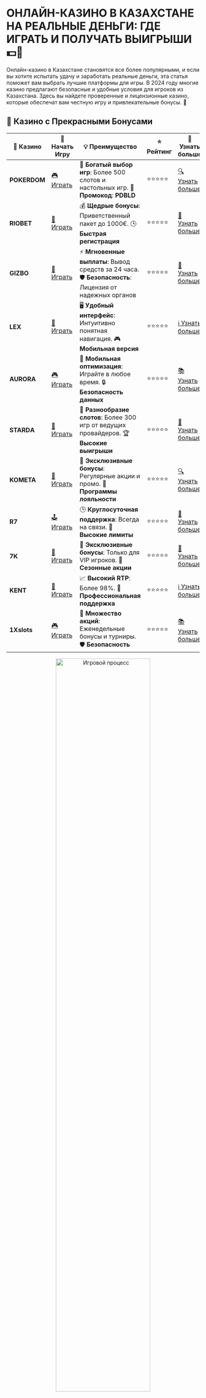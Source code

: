 # ОНЛАЙН-КАЗИНО В КАЗАХСТАНЕ НА РЕАЛЬНЫЕ ДЕНЬГИ: ГДЕ ИГРАТЬ И ПОЛУЧАТЬ ВЫИГРЫШИ 💵🎰

Онлайн-казино в Казахстане становятся все более популярными, и если вы хотите испытать удачу и заработать реальные деньги, эта статья поможет вам выбрать лучшие платформы для игры. В 2024 году многие казино предлагают безопасные и удобные условия для игроков из Казахстана. Здесь вы найдете проверенные и лицензионные казино, которые обеспечат вам честную игру и привлекательные бонусы. 🏅

## 🌟 Казино с Прекрасными Бонусами

| 🎲 **Казино** | 🔗 **Начать Игру** | 💡 **Преимущество** | ⭐ **Рейтинг** | 🔗 **Узнать больше** |
|--------------|---------------------|---------------------|----------------|----------------------|
| **POKERDOM**  | [🎮 Играть](https://brandplay.link/4k77v2yx) | 🎉 **Богатый выбор игр**: Более 500 слотов и настольных игр. 🎁 **Промокод**: **PDBLD** | ⭐⭐⭐⭐⭐ | [🔍 Узнать больше](https://brandplay.link/4k77v2yx) |
| **RIOBET**    | [🎰 Играть](https://brandplay.link/7xBLTPyj) | 💰 **Щедрые бонусы**: Приветственный пакет до 1000€. 🕒 **Быстрая регистрация** | ⭐⭐⭐⭐⭐ | [📖 Узнать больше](https://brandplay.link/7xBLTPyj) |
| **GIZBO**     | [🎲 Играть](https://brandplay.link/bprXw4YV) | ⚡ **Мгновенные выплаты**: Вывод средств за 24 часа. 🛡️ **Безопасность**: Лицензия от надежных органов | ⭐⭐⭐⭐⭐ | [📝 Узнать больше](https://brandplay.link/bprXw4YV) |
| **LEX**       | [🤑 Играть](https://brandplay.link/zW4hdDFV) | 🖥️ **Удобный интерфейс**: Интуитивно понятная навигация. 🎮 **Мобильная версия** | ⭐⭐⭐⭐⭐ | [ℹ️ Узнать больше](https://brandplay.link/zW4hdDFV) |
| **AURORA**    | [🎮 Играть](https://10trafic-stat2.com/click/668546556bcc6313411604bd/6766/13032/subaccount) | 📱 **Мобильная оптимизация**: Играйте в любое время. 🔒 **Безопасность данных** | ⭐⭐⭐⭐⭐ | [📚 Узнать больше](https://10trafic-stat2.com/click/668546556bcc6313411604bd/6766/13032/subaccount) |
| **STARDА**    | [🎯 Играть](https://brandplay.link/fB7xwRFL) | 🎰 **Разнообразие слотов**: Более 300 игр от ведущих провайдеров. 🏆 **Высокие выигрыши** | ⭐⭐⭐⭐⭐ | [🔎 Узнать больше](https://brandplay.link/fB7xwRFL) |
| **KOMETA**    | [🎰 Играть](https://brandplay.link/8ZymQJV8) | 🎁 **Эксклюзивные бонусы**: Регулярные акции и промо. 🔄 **Программы лояльности** | ⭐⭐⭐⭐⭐ | [🔍 Узнать больше](https://brandplay.link/8ZymQJV8) |
| **R7**        | [🕹️ Играть](https://brandplay.link/bMd3Yjsw) | 🕒 **Круглосуточная поддержка**: Всегда на связи. 💸 **Высокие лимиты** | ⭐⭐⭐⭐⭐ | [📖 Узнать больше](https://brandplay.link/bMd3Yjsw) |
| **7K**        | [🎲 Играть](https://brandplay.link/BvQyFShp) | 🌟 **Эксклюзивные бонусы**: Только для VIP игроков. 🎉 **Сезонные акции** | ⭐⭐⭐⭐⭐ | [📝 Узнать больше](https://brandplay.link/BvQyFShp) |
| **KENT**      | [🤑 Играть](https://brandplay.link/Fv2WP3js) | 📈 **Высокий RTP**: Более 98%. 💼 **Профессиональная поддержка** | ⭐⭐⭐⭐⭐ | [ℹ️ Узнать больше](https://brandplay.link/Fv2WP3js) |
| **1Xslots**   | [🎮 Играть](https://brandplay.link/hSB1khtr) | 🎉 **Множество акций**: Еженедельные бонусы и турниры. 🛡️ **Безопасность** | ⭐⭐⭐⭐⭐ | [📚 Узнать больше](https://brandplay.link/hSB1khtr) |

<div align="center"> <img src="https://i.pinimg.com/originals/1d/b3/25/1db325483acbe642c6d4e6fdd73a4988.gif" alt="Игровой процесс" width="70%"> </div>
---

## 🚀 Быстрые Выигрыши и Поддержка

| 🎲 **Казино** | 🔗 **Начать Игру** | 💡 **Преимущество** | ⭐ **Рейтинг** | 🔗 **Узнать больше** |
|--------------|---------------------|---------------------|----------------|----------------------|
| **GAMA**      | [🎯 Играть](https://brandplay.link/j6NMKsDz) | 🔍 **Интуитивный интерфейс**: Легкость использования. 🏅 **Престижные турниры** | ⭐⭐⭐⭐☆ | [🔎 Узнать больше](https://brandplay.link/j6NMKsDz) |
| **ONION**     | [🎰 Играть](https://brandplay.link/zBGRVpQ9) | 🤑 **Низкие ставки**: Идеально для начинающих. 🔄 **Быстрые выводы** | ⭐⭐⭐⭐☆ | [🔍 Узнать больше](https://brandplay.link/zBGRVpQ9) |
| **ЧЕМПИОН**   | [🕹️ Играть](https://temon-gter.cfd/go/lRq?p80412p304504pcc44t17455) | 🏅 **Лояльная программа**: Награды за активность. 🎁 **Ежемесячные бонусы** | ⭐⭐⭐⭐☆ | [📖 Узнать больше](https://temon-gter.cfd/go/lRq?p80412p304504pcc44t17455) |
| **VAVADA**    | [🎲 Играть](https://vavadapartner.pro/?promo=ea5c9275-6854-4505-94fc-95ab18221945-linkb2) | 🚀 **Быстрая регистрация**: Начните играть мгновенно. 🔐 **Безопасные транзакции** | ⭐⭐⭐⭐☆ | [📝 Узнать больше](https://vavadapartner.pro/?promo=ea5c9275-6854-4505-94fc-95ab18221945-linkb2) |
| **FRIENDS**   | [🤑 Играть](https://gofriends.kim/linkb2) | 🤝 **Социальные игры**: Играйте с друзьями. 🌐 **Мультиплатформенность** | ⭐⭐⭐⭐☆ | [ℹ️ Узнать больше](https://gofriends.kim/linkb2) |
| **1WIN**      | [🎮 Играть](https://brandplay.link/smXVpBbG) | 🏆 **Спортивные ставки**: Широкий выбор видов спорта. 💵 **Высокие коэффициенты** | ⭐⭐⭐⭐☆ | [📚 Узнать больше](https://brandplay.link/smXVpBbG) |
| **DRIP**      | [🎯 Играть](https://drp-ircp01.com/c07e6a3db) | 🌐 **Инновационные игры**: Новейшие игровые технологии. 🛡️ **Высокая безопасность** | ⭐⭐⭐⭐☆ | [🔎 Узнать больше](https://drp-ircp01.com/c07e6a3db) |
| **JOYCASINO** | [🎰 Играть](https://rpc30.call2me.pro/?/ru/registration?apkpop=0&partner=p24970p3291217pc98f) | 🎁 **Приятные бонусы**: Ежедневные акции и подарки. 🕹️ **Разнообразие игр** | ⭐⭐⭐⭐☆ | [🔍 Узнать больше](https://rpc30.call2me.pro/?/ru/registration?apkpop=0&partner=p24970p3291217pc98f) |
| **PLAYFORTUNA** | [🎮 Играть](https://fortunapromo.net/alt/playfortuna/registration?0dc4a9362a71feb7e3f165fb8e766f70) | 🎉 **Регулярные акции**: Бонусы, фриспины и многое другое. 🏅 **Турниры** | ⭐⭐⭐⭐☆ | [📚 Узнать больше](https://fortunapromo.net/alt/playfortuna/registration?0dc4a9362a71feb7e3f165fb8e766f70) |
| **SYKAA**     | [🤑 Играть](https://s-two-way.com/?source=linkb2&pid=30697) | 💸 **Доступные ставки**: Идеально для новичков. 🎁 **Щедрые бонусы** | ⭐⭐⭐⭐☆ | [🔍 Узнать больше](https://s-two-way.com/?source=linkb2&pid=30697) |

<div align="center"> <img src="https://i.pinimg.com/originals/1d/b3/25/1db325483acbe642c6d4e6fdd73a4988.gif" alt="Игровой процесс" width="70%"> </div>



![Онлайн-казино Казахстан](https://i.pinimg.com/originals/a9/29/6e/a9296ea1cf6a7c20a985e593451f0323.png)

## 1. ПОКЕРДОМ: НАДЕЖНОЕ КАЗИНО С ВЫИГРЫШАМИ НА РЕАЛЬНЫЕ ДЕНЬГИ 🎲

Pokerdom — это одно из самых популярных онлайн-казино в Казахстане, которое предлагает игрокам возможность играть на реальные деньги. Казино имеет лицензию и работает с проверенными провайдерами, что обеспечивает безопасность всех транзакций.

### Особенности:
- Лицензированное казино с прозрачными выплатами.
- Широкий выбор игр и настольных развлечений.
- Привлекательные бонусы для новичков.

## 2. РИОБЕТ: ИГРАЙ С НАДЕЖДОЙ И ВЫИГРЫВАЙ С НАСТОЯЩИМИ ДЕНЬГАМИ 💰

Riobet — популярное онлайн-казино в Казахстане, которое предлагает игрокам реальные деньги и широкие возможности для выигрыша. Казино предоставляет надежные способы пополнения и вывода средств, а также обширный выбор игр.

### Особенности:
- Лицензия на азартные игры и проверенные выплаты.
- Удобный интерфейс и мобильная версия.
- Бонусы для новых игроков и регулярные акции.

## 3. АУРОРА КАЗИНО: ВЫГОДНАЯ ИГРА С РЕАЛЬНЫМИ ВЫИГРЫШАМИ 🌟

Aurora Casino — это еще одно отличное казино для казахстанских игроков, где можно выиграть реальные деньги. С минимальными требованиями для вывода средств и прозрачными условиями, это казино завоевало популярность у игроков.

### Особенности:
- Лицензированное казино с безопасной системой.
- Щедрые бонусы и акции для казахстанских игроков.
- Множество способов пополнения счета и вывода средств.

## 4. КОМЕТА КАЗИНО: ПЕРЕДОВЫЕ ТЕХНОЛОГИИ И ЧЕСТНЫЕ ВЫИГРЫШИ 🚀

Kometa Casino — это казино, которое набирает популярность среди казахстанских игроков благодаря своему широкому выбору игр и надежности. Казино предлагает бонусы, которые увеличивают ваши шансы на успешную игру.

### Особенности:
- Лицензированное казино с проверенными выплатами.
- Множество бонусов и акций.
- Простота вывода средств и пополнения счета.

## 5. 7К КАЗИНО: МАКСИМУМ ВЫИГРЫШЕЙ С НАДЕЖНОЙ ИГРОЙ 💸

7K Casino — это надежное онлайн-казино для игроков из Казахстана, которое позволяет получить реальные деньги с минимальными усилиями. Казино предоставляет выгодные условия для игры и гарантирует честные выплаты.

### Особенности:
- Минимальные ставки и удобный интерфейс.
- Лицензированные игры и сертифицированные провайдеры.
- Привлекательные бонусы и акции.

## 6. 1X SLOTS: ВЫГОДНАЯ ИГРА НА РЕАЛЬНЫЕ ДЕНЬГИ 🎰

1X Slots — это казино с широким выбором слотов и настольных игр, где можно выиграть реальные деньги. Оно привлекает игроков из Казахстана доступными условиями и надежной системой выплат.

### Особенности:
- Большой выбор слотов и настольных игр.
- Лицензированное казино с быстрыми выводами.
- Щедрые бонусы для новичков.

## 7. ГАМА КАЗИНО: ИГРАЙТЕ НА РЕАЛЬНЫЕ ДЕНЬГИ С УДОВОЛЬСТВИЕМ 💎

Gama Casino — это одно из лучших казино для казахстанских игроков. Оно предлагает прозрачные условия, высокие шансы на выигрыш и бонусы для новых пользователей.

### Особенности:
- Лицензированное казино с проверенной репутацией.
- Удобные методы пополнения счета и вывода средств.
- Привлекательные бонусы и акции для игроков.

## 8. ВАВАДА КАЗИНО: ИГРАЙ НА РЕАЛЬНЫЕ ДЕНЬГИ С УДОВОЛЬСТВИЕМ 💰

Vavada Casino — популярная платформа для игры на деньги, которая предоставляет игрокам из Казахстана множество игр и бонусов. Казино гарантирует честные выплаты и высокий уровень безопасности.

### Особенности:
- Лицензированное казино с проверенными выплатами.
- Удобные способы пополнения счета и вывода средств.
- Большой выбор игр и бонусов для игроков.

## 9. ДРИП КАЗИНО: ИГРАЙТЕ С МИНИМАЛЬНЫМ ДЕПОЗИТОМ И ВЫИГРЫВАЙТЕ 🎲

Drip Casino — это отличная платформа для казахстанских игроков, где можно начать игру с минимальными ставками и выиграть реальные деньги. Казино предлагает привлекательные бонусы и гарантирует безопасность данных.

### Особенности:
- Лицензированное казино с надежной системой.
- Быстрые и безопасные выводы средств.
- Множество акций и бонусов.

## 10. РОКС КАЗИНО: ИГРАЙТЕ НА РЕАЛЬНЫЕ ДЕНЬГИ С УДОВОЛЬСТВИЕМ 💎

Rox Casino — это казино, которое привлекает игроков благодаря своим щедрым бонусам и возможностям для выигрыша на реальные деньги. Здесь можно наслаждаться игрой с хорошими шансами на успех.

### Особенности:
- Лицензированное казино с высокой репутацией.
- Множество способов пополнения счета и вывода средств.
- Привлекательные бонусы и акции.

## Заключение: Как выбрать казино с реальными выплатами для игроков из Казахстана?

Выбор онлайн-казино для игры на реальные деньги — это важный шаг для любого игрока. Важно выбирать лицензированные и проверенные платформы, чтобы быть уверенным в безопасности своих средств. Все казино, представленные в нашем списке, предлагают игрокам из Казахстана лучшие условия для игры и честные выплаты.

🎲 **Совет:** Помните, что азартные игры должны быть в первую очередь развлечением, а не источником стресса. Играйте ответственно и не ставьте больше, чем готовы потерять.

🎉 **Желаем удачи за игровыми столами и больших выигрышей! Пусть каждый спин принесет вам успех!** 🍀
